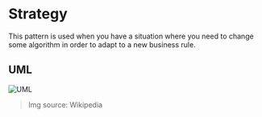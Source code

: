 # Strategy
This pattern is used when you have a situation where you need to change some algorithm in order to adapt to a new business rule.

## UML
![UML](https://upload.wikimedia.org/wikipedia/commons/4/45/W3sDesign_Strategy_Design_Pattern_UML.jpg)

> Img source: Wikipedia